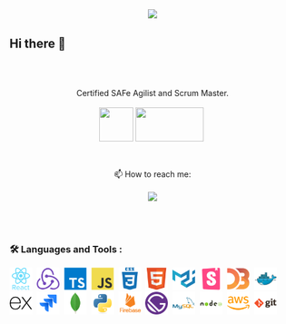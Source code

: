 
<div id="header" align="center">
    <img src="https://media.giphy.com/media/1WL1H6mFOtcKmiwEqv/giphy.gif" />
</div>

<div id="greetings" align="left">
    <h2>Hi there 👋</h2>
<!--     <p>
    Being a creative mind, I love building things up while enjoying the ride.
    </p> -->
    <p></p> 
    <br /><br />
    <p align="center">Certified SAFe Agilist and Scrum Master. <br /><br />
            <img src="https://images.credly.com/size/680x680/images/969ca68c-6793-4ebc-b35a-1d2663ad3c26/cert_mark_SA_badge_large_300px.png" width="60" height="60" />
            <img src="https://images.credly.com/images/21d4f3ab-bf8a-4fc7-9bf5-432729fa558d/linkedin_thumb_BADGES_FINAL_PSM-II_600.png" width="120" height="60" />&nbsp;
    </p>
    <br />
    <p align="center"> 📫 How to reach me: <br /> <br /> <a href="https://www.linkedin.com/in/andreabaldo/"> <img src="https://img.shields.io/badge/LinkedIn-andbaldo-blue?style=flat&logo=Linkedin&logoColor=white" /></a></p>
</div>
<br />
<br />
    
### :hammer_and_wrench: Languages and Tools :

<img src="https://github.com/devicons/devicon/blob/master/icons/react/react-original-wordmark.svg" title="React" alt="React" width="40" height="40"/>&nbsp;
<img src="https://github.com/devicons/devicon/blob/master/icons/redux/redux-original.svg" title="Redux" alt="Redux " width="40" height="40"/>&nbsp;
<img src="https://github.com/devicons/devicon/blob/master/icons/typescript/typescript-original.svg" title="TypeScript" alt="TypeScript" width="40" height="40"/>&nbsp;
<img src="https://github.com/devicons/devicon/blob/master/icons/javascript/javascript-original.svg" title="JavaScript" alt="JavaScript" width="40" height="40"/>&nbsp;
<img src="https://github.com/devicons/devicon/blob/master/icons/css3/css3-plain-wordmark.svg"  title="CSS3" alt="CSS" width="40" height="40"/>&nbsp;
<img src="https://github.com/devicons/devicon/blob/master/icons/html5/html5-original.svg" title="HTML5" alt="HTML" width="40" height="40"/>&nbsp;
<img src="https://github.com/devicons/devicon/blob/master/icons/materialui/materialui-original.svg" title="Material UI" alt="Material UI" width="40" height="40"/>&nbsp;
<img src="https://github.com/devicons/devicon/blob/master/icons/storybook/storybook-original.svg" title="Storybook" alt="Storybook " width="40" height="40"/>&nbsp;
<img src="https://github.com/devicons/devicon/blob/master/icons/d3js/d3js-original.svg" title="D3js" alt="D3js " width="40" height="40"/>&nbsp;
<img src="https://github.com/devicons/devicon/blob/master/icons/docker/docker-original.svg" title="Docker" alt="Docker " width="40" height="40"/>&nbsp;
<img src="https://github.com/devicons/devicon/blob/master/icons/express/express-original.svg" title="Express" alt="Express " width="40" height="40"/>&nbsp;
<img src="https://github.com/devicons/devicon/blob/master/icons/jira/jira-original.svg" title="Jira" alt="Jira " width="40" height="40"/>&nbsp;
<img src="https://github.com/devicons/devicon/blob/master/icons/mongodb/mongodb-original.svg" title="MongoDB" alt="MongoDB " width="40" height="40"/>&nbsp;
<img src="https://github.com/devicons/devicon/blob/master/icons/python/python-original.svg" title="Python" alt="Python " width="40" height="40"/>&nbsp;
<img src="https://github.com/devicons/devicon/blob/master/icons/firebase/firebase-plain-wordmark.svg" title="Firebase" alt="Firebase" width="40" height="40"/>&nbsp;
<img src="https://github.com/devicons/devicon/blob/master/icons/gatsby/gatsby-original.svg" title="Gatsby"  alt="Gatsby" width="40" height="40"/>&nbsp;
<img src="https://github.com/devicons/devicon/blob/master/icons/mysql/mysql-original-wordmark.svg" title="MySQL"  alt="MySQL" width="40" height="40"/>&nbsp;
<img src="https://github.com/devicons/devicon/blob/master/icons/nodejs/nodejs-original-wordmark.svg" title="NodeJS" alt="NodeJS" width="40" height="40"/>&nbsp;
<img src="https://github.com/devicons/devicon/blob/master/icons/amazonwebservices/amazonwebservices-plain-wordmark.svg" title="AWS" alt="AWS" width="40" height="40"/>&nbsp;
<img src="https://github.com/devicons/devicon/blob/master/icons/git/git-original-wordmark.svg" title="Git" alt="Git" width="40" height="40"/>
